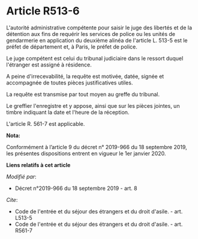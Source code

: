 # Article R513-6

L'autorité administrative compétente pour saisir le juge des libertés et de la détention aux fins de requérir les services de
police ou les unités de gendarmerie en application du deuxième alinéa de l'article L. 513-5 est le préfet de département et,
à Paris, le préfet de police. 

Le juge compétent est celui du   tribunal judiciaire dans le ressort duquel l'étranger est assigné à résidence. 

A peine d'irrecevabilité, la requête est motivée, datée, signée et accompagnée de toutes pièces justificatives utiles. 

La requête est transmise par tout moyen au greffe du tribunal. 

Le greffier l'enregistre et y appose, ainsi que sur les pièces jointes, un timbre indiquant la date et l'heure de la
réception. 

L'article R. 561-7 est applicable.

**Nota:**

Conformément à l’article 9 du décret n° 2019-966 du 18 septembre 2019, les présentes dispositions entrent en vigueur le 1er
janvier 2020.

**Liens relatifs à cet article**

_Modifié par_:

  - Décret n°2019-966 du 18 septembre 2019 - art. 8

_Cite_:

  - Code de l'entrée et du séjour des étrangers et du droit d'asile. - art. L513-5
  - Code de l'entrée et du séjour des étrangers et du droit d'asile. - art. R561-7
